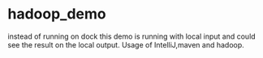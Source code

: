 # hadoop_demo
instead of running on dock this demo is running with local input and could see the result on the local output.
Usage of IntelliJ,maven and hadoop. 

















